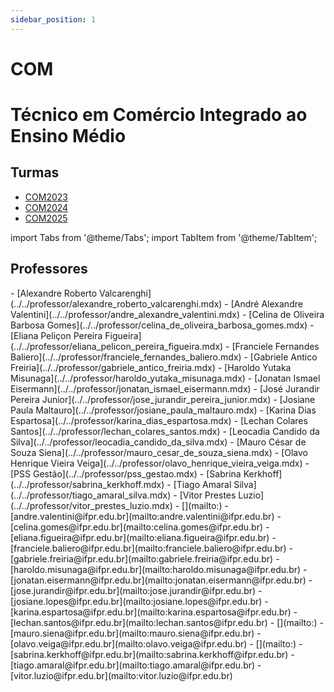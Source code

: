 ```yaml
---
sidebar_position: 1
---
```


# COM

# Técnico em Comércio Integrado ao Ensino Médio

## Turmas

- [COM2023](com2023)
- [COM2024](com2024)
- [COM2025](com2025)

import Tabs from '@theme/Tabs';
import TabItem from '@theme/TabItem';

## Professores

<Tabs>
  <TabItem value="nome" label="Nome" default>
    - [Alexandre Roberto Valcarenghi](../../professor/alexandre_roberto_valcarenghi.mdx)
    - [André Alexandre Valentini](../../professor/andre_alexandre_valentini.mdx)
    - [Celina de Oliveira Barbosa Gomes](../../professor/celina_de_oliveira_barbosa_gomes.mdx)
    - [Eliana Peliçon Pereira Figueira](../../professor/eliana_pelicon_pereira_figueira.mdx)
    - [Franciele Fernandes Baliero](../../professor/franciele_fernandes_baliero.mdx)
    - [Gabriele Antico Freiria](../../professor/gabriele_antico_freiria.mdx)
    - [Haroldo Yutaka Misunaga](../../professor/haroldo_yutaka_misunaga.mdx)
    - [Jonatan Ismael Eisermann](../../professor/jonatan_ismael_eisermann.mdx)
    - [José Jurandir Pereira Junior](../../professor/jose_jurandir_pereira_junior.mdx)
    - [Josiane Paula Maltauro](../../professor/josiane_paula_maltauro.mdx)
    - [Karina Dias Espartosa](../../professor/karina_dias_espartosa.mdx)
    - [Lechan Colares Santos](../../professor/lechan_colares_santos.mdx)
    - [Leocadia Candido da Silva](../../professor/leocadia_candido_da_silva.mdx)
    - [Mauro César de Souza Siena](../../professor/mauro_cesar_de_souza_siena.mdx)
    - [Olavo Henrique Vieira Veiga](../../professor/olavo_henrique_vieira_veiga.mdx)
    - [PSS Gestão](../../professor/pss_gestao.mdx)
    - [Sabrina Kerkhoff](../../professor/sabrina_kerkhoff.mdx)
    - [Tiago Amaral Silva](../../professor/tiago_amaral_silva.mdx)
    - [Vitor Prestes Luzio](../../professor/vitor_prestes_luzio.mdx)
  </TabItem>
  <TabItem value="email" label="E-mail" default>
    - [](mailto:)
    - [andre.valentini@ifpr.edu.br](mailto:andre.valentini@ifpr.edu.br)
    - [celina.gomes@ifpr.edu.br](mailto:celina.gomes@ifpr.edu.br)
    - [eliana.figueira@ifpr.edu.br](mailto:eliana.figueira@ifpr.edu.br)
    - [franciele.baliero@ifpr.edu.br](mailto:franciele.baliero@ifpr.edu.br)
    - [gabriele.freiria@ifpr.edu.br](mailto:gabriele.freiria@ifpr.edu.br)
    - [haroldo.misunaga@ifpr.edu.br](mailto:haroldo.misunaga@ifpr.edu.br)
    - [jonatan.eisermann@ifpr.edu.br](mailto:jonatan.eisermann@ifpr.edu.br)
    - [jose.jurandir@ifpr.edu.br](mailto:jose.jurandir@ifpr.edu.br)
    - [josiane.lopes@ifpr.edu.br](mailto:josiane.lopes@ifpr.edu.br)
    - [karina.espartosa@ifpr.edu.br](mailto:karina.espartosa@ifpr.edu.br)
    - [lechan.santos@ifpr.edu.br](mailto:lechan.santos@ifpr.edu.br)
    - [](mailto:)
    - [mauro.siena@ifpr.edu.br](mailto:mauro.siena@ifpr.edu.br)
    - [olavo.veiga@ifpr.edu.br](mailto:olavo.veiga@ifpr.edu.br)
    - [](mailto:)
    - [sabrina.kerkhoff@ifpr.edu.br](mailto:sabrina.kerkhoff@ifpr.edu.br)
    - [tiago.amaral@ifpr.edu.br](mailto:tiago.amaral@ifpr.edu.br)
    - [vitor.luzio@ifpr.edu.br](mailto:vitor.luzio@ifpr.edu.br)
  </TabItem>
</Tabs>